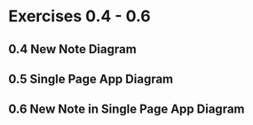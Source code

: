 # Exercises 0.4 - 0.6

## 0.4 New Note Diagram

## 0.5 Single Page App Diagram

## 0.6 New Note in Single Page App Diagram